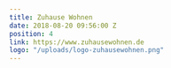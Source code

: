 ```yaml
---
title: Zuhause Wohnen
date: 2018-08-20 09:56:00 Z
position: 4
link: https://www.zuhausewohnen.de
logo: "/uploads/logo-zuhausewohnen.png"
---
```



